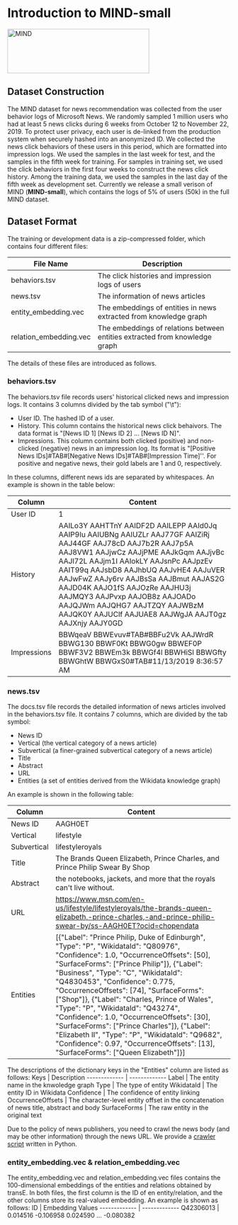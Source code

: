 # Introduction to MIND-small

<img src="https://msnews.github.io/assets/img/icons/logo.png" width = "320" height = "100" alt="MIND" align=center />

## Dataset Construction

The MIND dataset for news recommendation was collected from the user behavior logs of Microsoft News.
We randomly sampled 1 million users who had at least 5 news clicks during 6 weeks from October 12 to November 22, 2019.
To protect user privacy, each user is de-linked from the production system when securely hashed into an anonymized ID.
We collected the news click behaviors of these users in this period, which are formatted into impression logs.
We used the samples in the last week for test, and the samples in the fifth week for training.
For samples in training set, we used the click behaviors in the first four weeks to construct the news click history.
Among the training data, we used the samples in the last day of the fifth week as development set.
Currently we release a small verison of MIND (**MIND-small**), which contains the logs of 5% of users (50k) in the full MIND dataset.

## Dataset Format

The training  or development data is a zip-compressed folder, which contains four different files:

File Name | Description
------------- | -------------
behaviors.tsv  | The click histories and impression logs of users
news.tsv  | The information of news articles
entity_embedding.vec    | The embeddings of entities in news extracted from knowledge graph
relation_embedding.vec    | The embeddings of relations between entities extracted from knowledge graph

The details of these files are introduced as follows.

### behaviors.tsv

The behaviors.tsv file records users' historical clicked news and impression logs. 
It contains 3 columns divided by the tab symbol ("\t"):

* User ID. The hashed ID of a user.
* History. This column contains the historical news click behaivors. The data format is "[News ID 1] [News ID 2] ... [News ID N]".
* Impressions. This column contains both clicked (positive) and non-clicked (negative) news in an impression log.
Its format is "[Positive News IDs]#TAB#[Negative News IDs]#TAB#[Impression Time]''.
For positive and negative news, their gold labels are 1 and 0, respectively. 

In these columns, different news ids are separated by whitespaces.
An example is shown in the table below:


Column | Content
------------- | -------------
User ID | 1 
History | AAILo3Y AAHTTnY AAIDF2D AAILEPP AAId0Jq AAIP9Iu AAIUBNg AAIUZLr AAJ77GF AAIZiRj AAJ44GF AAJ78cD AAJ7b2R AAJ7p5A AAJ8VW1 AAJjwCz AAJjPME AAJkGqm AAJjvBc AAJl72L AAJjm1I AAIokLY AAJsnPc AAJpzEv AAIT99q AAJsbD8 AAJhbUQ AAJvHE4 AAJuVER AAJwFwZ AAJy6rv AAJBsSa AAJBmut AAJAS2G AAJD04K AAJO1fS AAJOzRe AAJHU3j AAJMQY3 AAJPvxp AAJOB8z AAJOADo AAJQJWm AAJQHG7 AAJTZQY AAJWBzM AAJQK0Y AAJUClf AAJUAE8 AAJWgJA AAJT0gz AAJXnjy AAJY0GD
Impressions | BBWqeaV BBWEvuv#TAB#BBFu2Vk AAJWrdR BBWG130 BBWF0Kt BBWG0gw BBWEF0P BBWF3V2 BBWEm3k BBWGf4l BBWHiSI BBWGfty BBWGhtW BBWGxS0#TAB#11/13/2019 8:36:57 AM
 
### news.tsv

The docs.tsv file records the detailed information of news articles involved in the behaviors.tsv file.
It contains 7 columns, which are divided by the tab symbol:

* News ID 
* Vertical (the vertical category of a news article)
* Subvertical (a finer-grained subvertical category of a news article)
* Title
* Abstract
* URL
* Entities (a set of entities derived from the Wikidata knowledge graph)

An example is shown in the following table:

Column | Content
------------- | -------------
News ID | AAGH0ET
Vertical | lifestyle
Subvertical | lifestyleroyals
Title | The Brands Queen Elizabeth, Prince Charles, and Prince Philip Swear By Shop
Abstract | the notebooks, jackets, and more that the royals can't live without.
URL | https://www.msn.com/en-us/lifestyle/lifestyleroyals/the-brands-queen-elizabeth,-prince-charles,-and-prince-philip-swear-by/ss-AAGH0ET?ocid=chopendata
Entities | [{"Label": "Prince Philip, Duke of Edinburgh", "Type": "P", "WikidataId": "Q80976", "Confidence": 1.0, "OccurrenceOffsets": [50], "SurfaceForms": ["Prince Philip"]}, {"Label": "Business", "Type": "C", "WikidataId": "Q4830453", "Confidence": 0.775, "OccurrenceOffsets": [74], "SurfaceForms": ["Shop"]}, {"Label": "Charles, Prince of Wales", "Type": "P", "WikidataId": "Q43274", "Confidence": 1.0, "OccurrenceOffsets": [30], "SurfaceForms": ["Prince Charles"]}, {"Label": "Elizabeth II", "Type": "P", "WikidataId": "Q9682", "Confidence": 0.97, "OccurrenceOffsets": [13], "SurfaceForms": ["Queen Elizabeth"]}]

The descriptions of the dictionary keys in the "Entities" column are listed as follows:
Keys | Description
------------- | -------------
Label | The entity name in the knwoledge graph
Type | The type of entity
WikidataId | The entity ID in Wikidata
Confidence | The confidence of entity linking
OccurrenceOffsets | The character-level entity offset in the concatenation of news title, abstract and body
SurfaceForms | The raw entity in the original text

Due to the policy of news publishers, you need to crawl the news body (and may be other information) through the news URL.
We provide a [crawler script](https://github.com/msnews/MIND/tree/master/crawler) written in Python.
 

### entity_embedding.vec & relation_embedding.vec 
The entity_embedding.vec and relation_embedding.vec files contains the 100-dimensional embeddings of the entities and relations obtained by transE.
In both files, the first column is the ID of en entity/relation, and the other columns store its real-valued embedding.
An example is shown as follows:
ID | Embedding Values
------------- | -------------
Q42306013 | 0.014516	-0.106958	0.024590	...	-0.080382

